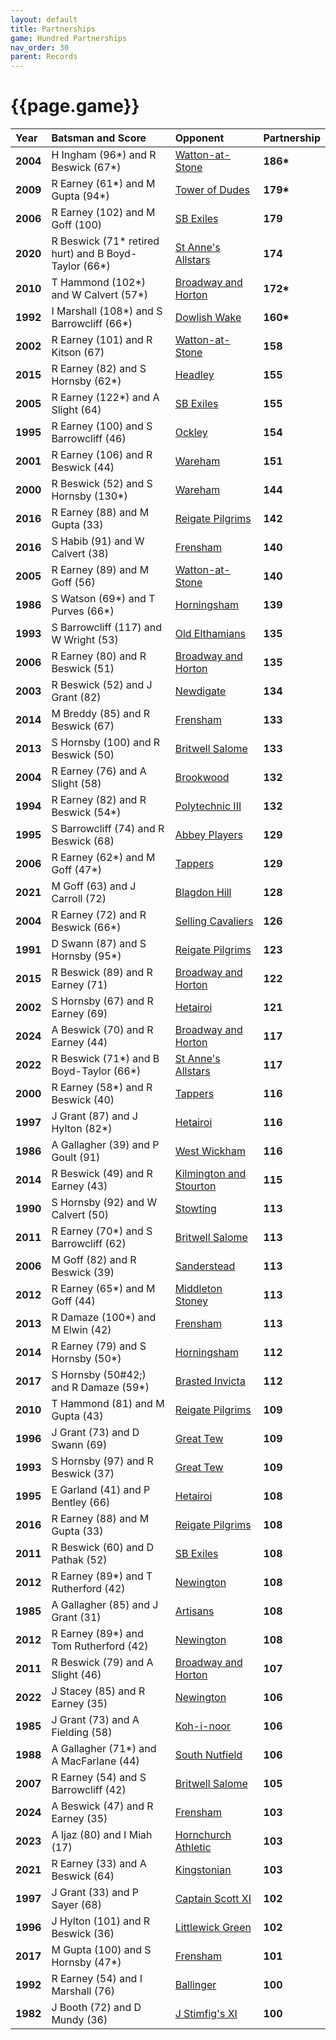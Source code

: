 ```yaml
---
layout: default
title: Partnerships
game: Hundred Partnerships
nav_order: 30
parent: Records
---
```


# {{page.game}}

| Year | Batsman and Score | Opponent | Partnership |
|:---|:---|:---|:---|
| **2004** | H Ingham (96&#42;) and R Beswick (67&#42;) | [Watton-at-Stone](../2004/watton-at-stone) | **186&#42;** |
| **2009** | R Earney (61&#42;) and M Gupta (94&#42;) | [Tower of Dudes](../2009/tower-of-dudes) | **179&#42;** |
| **2006** | R Earney (102) and M  Goff (100) | [SB Exiles](../2006/sb-exiles) | **179** |
| **2020** | R Beswick (71&#42; retired hurt) and B Boyd-Taylor (66&#42;) | [St Anne's Allstars](../2022/st-annes-allstars) | **174** |
| **2010** | T Hammond (102&#42;) and W Calvert (57&#42;) | [Broadway and Horton](../2010/broadway-and-horton) | **172&#42;** |
| **1992** | I Marshall (108&#42;) and S Barrowcliff (66&#42;) | [Dowlish Wake](../1992/dowlish-wake) | **160&#42;** |
| **2002** | R Earney (101) and R Kitson (67) | [Watton-at-Stone](../2002/watton-at-stone) | **158** |
| **2015** | R Earney (82) and S Hornsby (62&#42;) | [Headley](../2015/headley) | **155** |
| **2005** | R Earney (122&#42;) and A Slight (64) | [SB Exiles](../2005/sb-exiles) | **155** |
| **1995** | R Earney (100) and S Barrowcliff (46) | [Ockley](../1995/ockley) | **154** |
| **2001** | R Earney (106) and R Beswick (44) | [Wareham](../2001/wareham) | **151** |
| **2000** | R Beswick (52) and S Hornsby (130&#42;) | [Wareham](../2000/wareham) | **144** |
| **2016** | R Earney (88) and M Gupta (33) | [Reigate Pilgrims](../2016/reigate-pilgrims) | **142** |
| **2016** | S Habib (91) and W Calvert (38) | [Frensham](../2016/frensham) | **140** |
| **2005** | R Earney (89) and M Goff (56) | [Watton-at-Stone](../2005/watton-at-stone) | **140** |
| **1986** | S Watson (69&#42;) and T Purves (66&#42;) | [Horningsham](../1986/horningsham) | **139** |
| **1993** | S Barrowcliff (117) and W Wright (53) | [Old Elthamians](../1993/old-elthamians) | **135** |
| **2006** | R Earney (80) and R Beswick (51) | [Broadway and Horton](../2006/broadway-and-horton) | **135** |
| **2003** | R Beswick (52) and J Grant (82) | [Newdigate](../2003/newdigate) | **134** |
| **2014** | M Breddy (85) and R Beswick (67) | [Frensham](../2014/Frensham) | **133** |
| **2013** | S Hornsby (100) and R Beswick (50) | [Britwell Salome](../2013/britwell-salome) | **133** |
| **2004** | R Earney (76) and A Slight (58) | [Brookwood](../2004/brookwood) | **132** |
| **1994** | R Earney (82) and R Beswick (54&#42;) | [Polytechnic III](../1994/polytechnic-iii) | **132** |
| **1995** | S Barrowcliff (74) and R Beswick (68) | [Abbey Players](../1995/abbey-players) | **129** |
| **2006** | R Earney (62&#42;) and M Goff (47&#42;) | [Tappers](../2006/tappers) | **129** |
| **2021** | M Goff (63) and J Carroll (72) | [Blagdon Hill](../2021/blagdon-hill) | **128** |
| **2004** | R Earney (72) and R Beswick (66&#42;) | [Selling Cavaliers](../2004/selling) | **126** |
| **1991** | D Swann (87) and S Hornsby (95&#42;) | [Reigate Pilgrims](../1991/reigate-pilgrims) | **123** |
| **2015** | R Beswick (89) and R Earney (71) | [Broadway and Horton](../2015/broadway-and-horton) | **122** |
| **2002** | S Hornsby (67) and R Earney (69) | [Hetairoi](../2002/hetairoi) | **121** |
| **2024** | A Beswick (70) and R Earney (44) | [Broadway and Horton](../2024/broadway-and-horton) | **117** |
| **2022** | R Beswick (71&#42;) and B Boyd-Taylor (66&#42;) | [St Anne's Allstars](../2022/st-annes-allstars) | **117** |
| **2000** | R Earney (58&#42;) and R Beswick (40) | [Tappers](../2000/tappers) | **116** |
| **1997** | J Grant (87) and J Hylton (82&#42;) | [Hetairoi](../1997/hetairoi) | **116** |
| **1986** | A Gallagher (39) and P Goult (91) | [West Wickham](../1986/west-wickham) | **116** |
| **2014** | R Beswick (49) and R Earney (43) | [Kilmington and Stourton](../2014/kilmington-and-stourton) | **115** |
| **1990** | S Hornsby (92) and W Calvert (50) | [Stowting](../1990/stowting) | **113** |
| **2011** | R Earney (70&#42;) and S Barrowcliff (62) | [Britwell Salome](../2011/britwell-salome) | **113** |
| **2006** | M Goff (82) and R Beswick (39) | [Sanderstead](../2006/sanderstead) | **113** |
| **2012** | R Earney (65&#42;) and M Goff (44) | [Middleton Stoney](../2012/middleton-stoney) | **113** |
| **2013** | R Damaze (100&#42;) and M Elwin (42) | [Frensham](../2013/frensham) | **113** |
| **2014** | R Earney (79) and S Hornsby (50&#42;) | [Horningsham](../2014/horningsham) | **112** |
| **2017** | S Hornsby (50#42;) and R Damaze (59&#42;) | [Brasted Invicta](../2017/brasted-invicta) | **112** |
| **2010** | T Hammond (81) and M Gupta (43) | [Reigate Pilgrims](../2010/reigate-pilgrims) | **109** |
| **1996** | J Grant (73) and D Swann (69) | [Great Tew](../1996/great-tew) | **109** |
| **1993** | S Hornsby (97) and R Beswick (37) | [Great Tew](../1993/great-tew) | **109** |
| **1995** | E Garland (41) and P Bentley (66) | [Hetairoi](../1995/hetairoi) | **108** |
| **2016** | R Earney (88) and M Gupta (33) | [Reigate Pilgrims](../2016/reigate-pilgrims) | **108** |
| **2011** | R Beswick (60) and D Pathak (52) | [SB Exiles](../2011/sb-exiles) | **108** |
| **2012** | R Earney (89&#42;) and T Rutherford (42) | [Newington](../2012/newington) | **108** |
| **1985** | A Gallagher (85) and J Grant (31) | [Artisans](../1985/artisans) | **108** |
| **2012** | R Earney (89&#42;) and Tom Rutherford (42) | [Newington](../2012/newington) | **108** |
| **2011** | R Beswick (79) and A Slight (46) | [Broadway and Horton](../2011/broadway-and-horton) | **107** |
| **2022** | J Stacey (85) and R Earney (35) | [Newington](../2022/newington) | **106** |
| **1985** | J Grant (73) and A Fielding (58) | [Koh-i-noor](../1985/koh-i-noor) | **106** |
| **1988** | A Gallagher (71&#42;) and A MacFarlane (44) | [South Nutfield](../1988/south-nutfield) | **106** |
| **2007** | R Earney (54) and S Barrowcliff (42) | [Britwell Salome](../2007/britwell-salome) | **105** |
| **2024** | A Beswick (47) and R Earney (35) | [Frensham](../2024/frensham) | **103** |
| **2023** | A Ijaz (80) and I Miah (17) | [Hornchurch Athletic](../2023/hornchurch-athletic) | **103** |
| **2021** | R Earney (33) and A Beswick (64) | [Kingstonian](../2021/kingstonian) | **103** |
| **1997** | J Grant (33) and P Sayer (68) | [Captain Scott XI](../1997/captain-scott-xi) | **102** |
| **1996** | J Hylton (101) and R Beswick (36) | [Littlewick Green](../1996/littlewick-green) | **102** |
| **2017** | M Gupta (100) and S Hornsby (47&#42;) | [Frensham](../2017/frensham) | **101** |
| **1992** | R Earney (54) and I Marshall (76) | [Ballinger](../1992/ballinger) | **100** |
| **1982** | J Booth (72) and D Mundy (36) | [J Stimfig's XI](../1982/j-stimfigs-xi) | **100** |